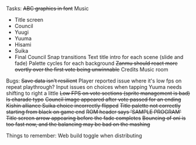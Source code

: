 Tasks:
~~ABC graphics in font~~
Music
- Title screen
- Council
- Yuugi
- Yuuma
- Hisami
- Suika
- Final Council
Snap transitions
Text title intro for each scene (slide and fade)
Palette cycles for each background
~~Zanmu should react more overtly over the first vote being unwinnable~~
Credits
Music room

Bugs:
~~Save data isn't resilient~~
Player reported issue where it's low fps on repeat playthrough?
Input issues on choices when tapping
Yuuma needs shifting to right a little
~~Low FPS on vote sections (sprite management is bad)~~
~~Is charade typo~~
~~Council image appeared after vote passed for an ending~~
~~Kishin alliance Suika choice incorrectly flipped~~
~~Title palette not correctly starting from black on game end~~
~~ROM header says 'SAMPLE PROGRAM'~~
~~Title screen arrow appearing before the fade completes~~
~~Bouncing of oni is too fast now, and the balancing may be bad on the mashing~~

Things to remember:
Web build toggle when distributing
